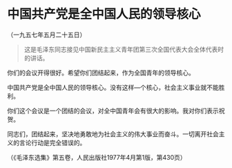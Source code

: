 # 中国共产党是全中国人民的领导核心

（一九五七年五月二十五日）

> 这是毛泽东同志接见中国新民主主义青年团第三次全国代表大会全体代表时的讲话。

你们的会议开得很好。希望你们团结起来，作为全国青年的领导核心。

中国共产党是全中国人民的领导核心。没有这样—个核心，社会主义事业就不能胜利。

你们这个会议是一个团结的会议，对全中国青年会有很大的影响。我对你们表示祝贺。

同志们，团结起来，坚决地勇敢地为社会主义的伟大事业而奋斗。一切离开社会主义的言论行动是完全错误的。

（《毛泽东选集》第五卷，人民出版社1977年4月第1版，第430页）

